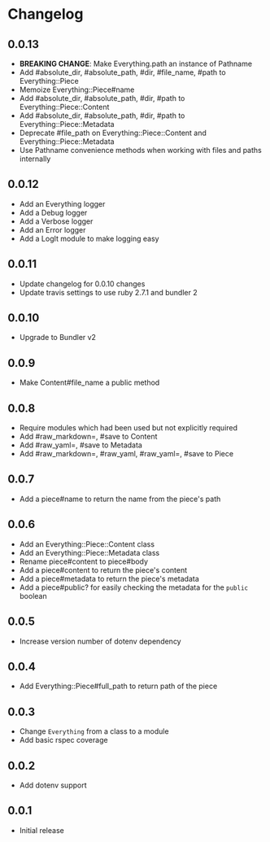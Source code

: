 # Changelog

## 0.0.13

- **BREAKING CHANGE**: Make Everything.path an instance of Pathname
- Add #absolute_dir, #absolute_path, #dir, #file_name, #path to Everything::Piece
- Memoize Everything::Piece#name
- Add #absolute_dir, #absolute_path, #dir, #path to Everything::Piece::Content
- Add #absolute_dir, #absolute_path, #dir, #path to Everything::Piece::Metadata
- Deprecate #file_path on Everything::Piece::Content and Everything::Piece::Metadata
- Use Pathname convenience methods when working with files and paths internally

## 0.0.12

- Add an Everything logger
- Add a Debug logger
- Add a Verbose logger
- Add an Error logger
- Add a LogIt module to make logging easy

## 0.0.11

- Update changelog for 0.0.10 changes
- Update travis settings to use ruby 2.7.1 and bundler 2

## 0.0.10

- Upgrade to Bundler v2

## 0.0.9

- Make Content#file_name a public method

## 0.0.8

- Require modules which had been used but not explicitly required
- Add #raw_markdown=, #save to Content
- Add #raw_yaml=, #save to Metadata
- Add #raw_markdown=, #raw_yaml, #raw_yaml=, #save to Piece

## 0.0.7

- Add a piece#name to return the name from the piece's path

## 0.0.6

- Add an Everything::Piece::Content class
- Add an Everything::Piece::Metadata class
- Rename piece#content to piece#body
- Add a piece#content to return the piece's content
- Add a piece#metadata to return the piece's metadata
- Add a piece#public? for easily checking the metadata for the `public` boolean

## 0.0.5

- Increase version number of dotenv dependency

## 0.0.4

- Add Everything::Piece#full_path to return path of the piece

## 0.0.3

- Change `Everything` from a class to a module
- Add basic rspec coverage

## 0.0.2

- Add dotenv support

## 0.0.1

- Initial release
